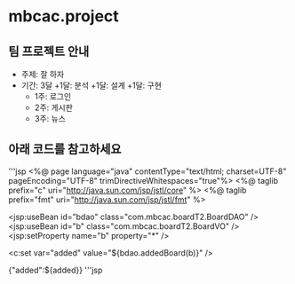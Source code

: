 # mbcac.project
## 팀 프로젝트 안내
* 주제: 잘 하자
* 기간: 3달
  +1달: 분석
  +1달: 설계
  +1달: 구현
   - 1주: 로그인
   - 2주: 게시판
   - 3주: 뉴스

## 아래 코드를 참고하세요
'''jsp
<%@ page language="java" contentType="text/html; charset=UTF-8"
    pageEncoding="UTF-8" trimDirectiveWhitespaces="true"%>
<%@ taglib prefix="c" uri="http://java.sun.com/jsp/jstl/core" %>
<%@ taglib prefix="fmt" uri="http://java.sun.com/jsp/jstl/fmt" %>

<jsp:useBean id="bdao" class="com.mbcac.boardT2.BoardDAO" />
<jsp:useBean id="b" class="com.mbcac.boardT2.BoardVO" />
	<jsp:setProperty name="b" property="*" />
	
<c:set var="added" value="${bdao.addedBoard(b)}" />

{"added":${added}}
'''jsp
